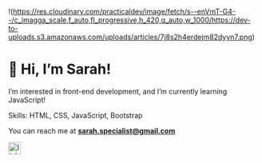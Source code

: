 !(https://res.cloudinary.com/practicaldev/image/fetch/s--enVmT-G4--/c_imagga_scale,f_auto,fl_progressive,h_420,q_auto,w_1000/https://dev-to-uploads.s3.amazonaws.com/uploads/articles/7j8s2h4erdejm82dyyn7.png)
# 👋 Hi, I’m Sarah!

I’m interested in front-end development, and I’m currently learning JavaScript!

Skills: HTML, CSS, JavaScript, Bootstrap

You can reach me at **sarah.specialist@gmail.com**

[<img src='https://www.adweek.com/wp-content/uploads/2019/06/linkedin-branding-CONTENT-2019-600x315.jpg' alt='linkedin' height='25'>](https://www.linkedin.com/in/sarah-khoo-jing-yi/)  

